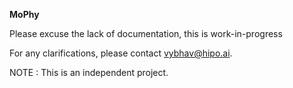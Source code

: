 **MoPhy**

Please excuse the lack of documentation, this is work-in-progress

For any clarifications, please contact vybhav@hipo.ai. 

NOTE : This is an independent project.
